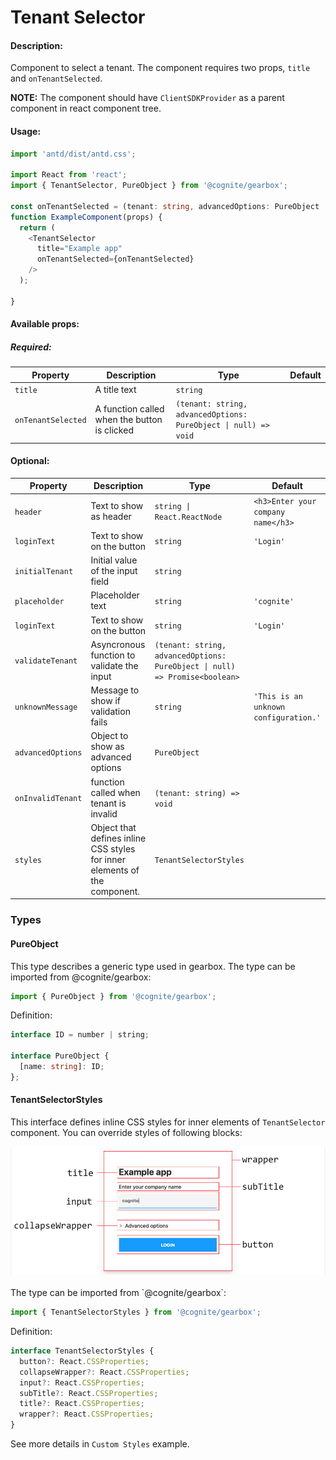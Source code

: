 # Tenant Selector

<!-- STORY -->

#### Description:

Component to select a tenant.
The component requires two props, `title` and `onTenantSelected`. 

**NOTE:** The component should have `ClientSDKProvider` as a parent component in react component tree.

#### Usage:

```typescript jsx
import 'antd/dist/antd.css';

import React from 'react';
import { TenantSelector, PureObject } from '@cognite/gearbox';

const onTenantSelected = (tenant: string, advancedOptions: PureObject | null) => {};
function ExampleComponent(props) {
  return (
    <TenantSelector
      title="Example app"
      onTenantSelected={onTenantSelected}
    />
  );

}
```

#### Available props:
##### Required:

| Property           | Description                                  | Type                                                           | Default |
| ------------------ | -------------------------------------------- | -------------------------------------------------------------- | ------- |
| `title`            | A title text                                 | `string`                                                       |         |
| `onTenantSelected` | A function called when the button is clicked | `(tenant: string, advancedOptions: PureObject \| null) => void` |         |

#### Optional:

| Property          | Description                                | Type                                                            | Default                               |
| ----------------- | ------------------------------------------ | --------------------------------------------------------------- | ------------------------------------- |
| `header`          | Text to show as header                     | `string \| React.ReactNode`                                     | `<h3>Enter your company name</h3>`    |
| `loginText`       | Text to show on the button                 | `string`                                                        | `'Login'`                             |
| `initialTenant`   | Initial value of the input field           | `string`                                                        |                                       |
| `placeholder`     | Placeholder text                           | `string`                                                        | `'cognite'`                           |
| `loginText`       | Text to show on the button                 | `string`                                                        | `'Login'`                             |
| `validateTenant`  | Asyncronous function to validate the input | `(tenant: string, advancedOptions: PureObject \| null) => Promise<boolean>` |                                       |
| `unknownMessage`  | Message to show if validation fails        | `string`                                                        | `'This is an unknown configuration.'` |
| `advancedOptions` | Object to show as advanced options         | `PureObject`                                                    |                                       |
| `onInvalidTenant` | function called when tenant is invalid     | `(tenant: string) => void`                                      |                                       |
| `styles`          | Object that defines inline CSS styles for inner elements of the component.  | `TenantSelectorStyles`         |                                       |


### Types

#### PureObject

This type describes a generic type used in gearbox.
The type can be imported from @cognite/gearbox:

```typescript
import { PureObject } from '@cognite/gearbox';
```

Definition:

```typescript
interface ID = number | string;

interface PureObject {
  [name: string]: ID;
};

```

#### TenantSelectorStyles
This interface defines inline CSS styles for inner elements of `TenantSelector` component.
You can override styles of following blocks:

<img src="tenant_selector/styling_schema.jpg" alt="Tenant Styling" width="600px">
<br><br>
The type can be imported from `@cognite/gearbox`:

```typescript
import { TenantSelectorStyles } from '@cognite/gearbox';
```

Definition:

```typescript
interface TenantSelectorStyles {
  button?: React.CSSProperties;
  collapseWrapper?: React.CSSProperties;
  input?: React.CSSProperties;
  subTitle?: React.CSSProperties;
  title?: React.CSSProperties;
  wrapper?: React.CSSProperties;
}
```

See more details in `Custom Styles` example.
